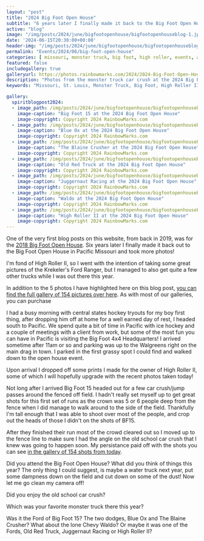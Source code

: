 ```yaml
---
layout: "post"
title: "2024 Big Foot Open House"
subtitle: "6 years later I finally made it back to the Big Foot Open House!"
active: "blog"
image: "/img/posts/2024/june/bigfootopenhouse/bigfootopenhouseblog-1.jpg"
date: '2024-06-15T20:30:00+00:00'
header-img: "/img/posts/2024/june/bigfootopenhouse/bigfootopenhouseblog-1.jpg"
permalink: "Events/2024/06/big-foot-open-house"
categories: [ missouri, monster truck, big foot, high roller, events, automobile, trucks, motorsports, event, automotive ] 
featured: false
includegallery: true
galleryurl: https://photos.rainbowmarks.com/2024/2024-Big-Foot-Open-House
description: "Photos from the monster truck car crush at the 2024 Big Foot Open House"
keywords: "Missouri, St. Louis, Monster Truck, Big Foot, High Roller II, Ford, Dodge, Chevy "

gallery:
  spiritblogpost2024:
  - image_path: /img/posts/2024/june/bigfootopenhouse/bigfootopenhouseblog-1.jpg
    image-caption: "Big Foot 15 at the 2024 Big Foot Open House"
    image-copyright: Copyright 2024 RainbowMarks.com
  - image_path: /img/posts/2024/june/bigfootopenhouse/bigfootopenhouseblog-2.jpg
    image-caption: "Blue Ox at the 2024 Big Foot Open House"
    image-copyright: Copyright 2024 RainbowMarks.com
  - image_path: /img/posts/2024/june/bigfootopenhouse/bigfootopenhouseblog-3.jpg
    image-caption: "The Blaine Crusher at the 2024 Big Foot Open House"
    image-copyright: Copyright 2024 RainbowMarks.com
  - image_path: /img/posts/2024/june/bigfootopenhouse/bigfootopenhouseblog-4.jpg
    image-caption: "Old Red Truck at the 2024 Big Foot Open House"
    image-copyright: Copyright 2024 RainbowMarks.com
  - image_path: /img/posts/2024/june/bigfootopenhouse/bigfootopenhouseblog-5.jpg
    image-caption: "Juggernaut Racing at the 2024 Big Foot Open House"
    image-copyright: Copyright 2024 RainbowMarks.com
  - image_path: /img/posts/2024/june/bigfootopenhouse/bigfootopenhouseblog-6.jpg
    image-caption: "Waldo at the 2024 Big Foot Open House"
    image-copyright: Copyright 2024 RainbowMarks.com
  - image_path: /img/posts/2024/june/bigfootopenhouse/bigfootopenhouseblog-7.jpg
    image-caption: "High Roller II at the 2024 Big Foot Open House"
    image-copyright: Copyright 2024 RainbowMarks.com
---
```

One of the very first blog posts on this website, from back in 2019, was for the [2018 Big Foot Open House](/Events/2019/09/Big-Foot-Open-House). Six years later I finally made it back out to the Big Foot Open House in Pacific Missouri and took more photos! 

I'm fond of High Roller II, so I went with the intention of taking some great pictures of the Krekeler's Ford Ranger, but I managed to also get quite a few other trucks while I was out there this year.

In addition to the 5 photos I have highlighted here on this blog post, [you can find the full gallery of 154 pictures over here](https://photos.rainbowmarks.com/2024/2024-Big-Foot-Open-House). As with most of our galleries, you can purchase 

I had a busy morning with central states hockey tryouts for my boy first thing, after dropping him off at home for a well earned day of rest, I headed south to Pacific. We spend quite a bit of time in Pacific with ice hockey and a couple of meetings with a client from work, but some of the most fun you can have in Pacific is visiting the Big Foot 4x4 Headquarters! I arrived sometime after 11am or so and parking was up to the Walgreens right on the main drag in town. I parked in the first grassy spot I could find and walked down to the open house event.

Upon arrival I dropped off some prints I made for the owner of High Roller II, some of which I will hopefully upgrade with the recent photos taken today!

Not long after I arrived Big Foot 15 headed out for a few car crush/jump passes around the fenced off field. I hadn't really set myself up to get great shots for this first set of runs as the crown was 5 or 6 people deep from the fence when I did manage to walk around to the side of the field. Thankfully I'm tall enough that I was able to shoot over most of the people, and crop out the heads of those I didn't on the shots of BF15. 

After they finished their run most of the crowd cleared out so I moved up to the fence line to make sure I had the angle on the old school car crush that I knew was going to happen soon. My persistance paid off with the shots you can see [in the gallery of 154 shots from today](https://photos.rainbowmarks.com/2024/2024-Big-Foot-Open-House).

Did you attend the Big Foot Open House? What did you think of things this year? The only thing I could suggest, is maybe a water truck next year, put some dampness down on the field and cut down on some of the dust! Now let me go clean my camera off! 

Did you enjoy the old school car crush?

Which was your favorite monster truck there this year? 

Was it the Ford of Big Foot 15? The two dodges, Blue Ox and The Blaine Crusher? What about the lone Chevy Waldo? Or maybe it was one of the Fords,  Old Red Truck, Juggernaut Racing or High Roller II?


